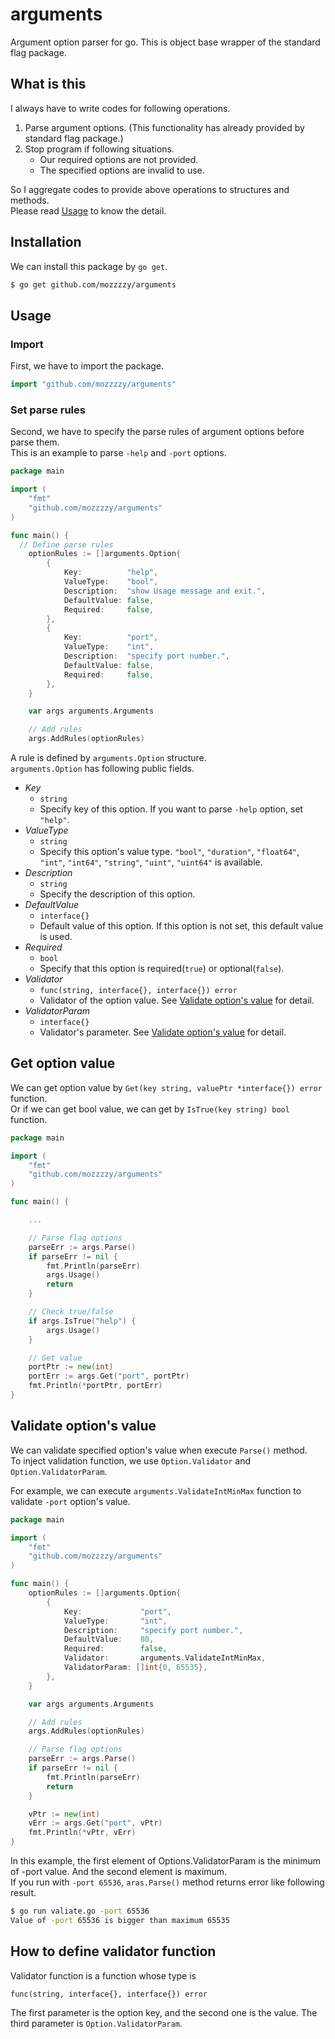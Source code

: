 # arguments
Argument option parser for go. This is object base wrapper of the standard flag package.  

## What is this
I always have to write codes for following operations.  
1. Parse argument options. (This functionality has already provided by standard flag package.)
2. Stop program if following situations.
	- Our required options are not provided.
	- The specified options are invalid to use.

So I aggregate codes to provide above operations to structures and methods.  
Please read [Usage](#Usage) to know the detail.


## Installation
We can install this package by `go get`.
```sh
$ go get github.com/mozzzzy/arguments
```

## Usage
### Import
First, we have to import the package.
```go
import "github.com/mozzzzy/arguments"
```

### Set parse rules
Second, we have to specify the parse rules of argument options before parse them.  
This is an example to parse `-help` and `-port` options.
```go
package main

import (
	"fmt"
	"github.com/mozzzzy/arguments"
)

func main() {
  // Define parse rules
	optionRules := []arguments.Option{
		{
			Key:          "help",
			ValueType:    "bool",
			Description:  "show Usage message and exit.",
			DefaultValue: false,
			Required:     false,
		},
		{
			Key:          "port",
			ValueType:    "int",
			Description:  "specify port number.",
			DefaultValue: false,
			Required:     false,
		},
	}

	var args arguments.Arguments

	// Add rules
	args.AddRules(optionRules)
```

A rule is defined by `arguments.Option` structure.  
`arguments.Option` has following public fields.  
- _Key_  
	- `string`  
	- Specify key of this option. If you want to parse `-help` option, set `"help"`.  
- _ValueType_
	- `string`
	- Specify this option's value type. `"bool"`, `"duration"`, `"float64"`, `"int"`, `"int64"`, `"string"`, `"uint"`, `"uint64"` is available.
- _Description_
	- `string`
	- Specify the description of this option.
- _DefaultValue_
	- `interface{}`
	- Default value of this option. If this option is not set, this default value is used.
- _Required_
	- `bool`
	- Specify that this option is required(`true`) or optional(`false`).
- _Validator_
	- `func(string, interface{}, interface{}) error`
	- Validator of the option value. See [Validate option's value](#Validate-option's-value) for detail.
- _ValidatorParam_
	- `interface{}`
	- Validator's parameter. See [Validate option's value](#Validate-option's-value) for detail.



## Get option value
We can get option value by `Get(key string, valuePtr *interface{}) error` function.  
Or if we can get bool value, we can get by `IsTrue(key string) bool` function.
```go
package main

import (
	"fmt"
	"github.com/mozzzzy/arguments"
)

func main() {

	...

	// Parse flag options
	parseErr := args.Parse()
	if parseErr != nil {
		fmt.Println(parseErr)
		args.Usage()
		return
	}

	// Check true/false
	if args.IsTrue("help") {
		args.Usage()
	}

	// Get value
	portPtr := new(int)
	portErr := args.Get("port", portPtr)
	fmt.Println(*portPtr, portErr)
}
```

## Validate option's value
We can validate specified option's value when execute `Parse()` method.  
To inject validation function, we use `Option.Validator` and `Option.ValidatorParam`.  
  
For example, we can execute `arguments.ValidateIntMinMax` function to validate  `-port` option's value.
```go
package main

import (
	"fmt"
	"github.com/mozzzzy/arguments"
)

func main() {
	optionRules := []arguments.Option{
		{
			Key:             "port",
			ValueType:       "int",
			Description:     "specify port number.",
			DefaultValue:    80,
			Required:        false,
			Validator:       arguments.ValidateIntMinMax,
			ValidatorParam: []int{0, 65535},
		},
	}

	var args arguments.Arguments

	// Add rules
	args.AddRules(optionRules)

	// Parse flag options
	parseErr := args.Parse()
	if parseErr != nil {
		fmt.Println(parseErr)
		return
	}

	vPtr := new(int)
	vErr := args.Get("port", vPtr)
	fmt.Println(*vPtr, vErr)
}
```
In this example, the first element of Options.ValidatorParam is the minimum of -port value. And the second element is maximum.  
If you run with `-port 65536`, `aras.Parse()` method returns error like following result.
```sh
$ go run valiate.go -port 65536
Value of -port 65536 is bigger than maximum 65535
```

## How to define validator function
Validator function is a function whose type is
```
func(string, interface{}, interface{}) error
```
The first parameter is the option key, and the second one is the value.  The third parameter is `Option.ValidatorParam`.
